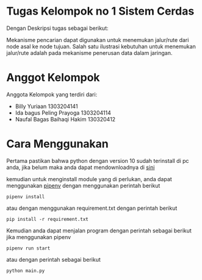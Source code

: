 # Tugas Kelompok no 1 Sistem Cerdas
 Dengan Deskripsi tugas sebagai berikut:
 
 
Mekanisme pencarian dapat digunakan untuk menemukan jalur/rute dari node asal ke node
tujuan. Salah satu ilustrasi kebutuhan untuk menemukan jalur/rute adalah pada mekanisme
penerusan data dalam jaringan. 

# Anggot Kelompok
Anggota Kelompok yang terdiri dari:
* Billy Yuriaan 1303204141
* Ida bagus Peling Prayoga 1303204114
* Naufal Bagas Baihaqi Hakim 130320412

# Cara Menggunakan 
Pertama pastikan bahwa python dengan version 10 sudah terinstall di pc anda, jika belum maka anda dapat mendownloadnya di [sini](https://www.python.org/downloads/)


kemudian untuk menginstall module yang di perlukan, anda dapat menggunakan [pipenv](https://github.com/pypa/pipenv) dengan menggunakan perintah berikut
```
pipenv install
```


atau dengan menggunakan requirement.txt dengan perintah berikut
```
pip install -r requirement.txt
```


Kemudian anda dapat menjalan program dengan perintah sebagai berikut jika menggunakan pipenv
```
pipenv run start
```


atau dengan perintah sebagai berikut
```
python main.py
```
